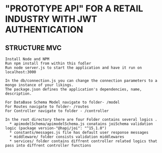   # "PROTOTYPE API" FOR A RETAIL INDUSTRY WITH JWT AUTHENTICATION
  ## STRUCTURE MVC




    Install Node and NPM
    Run npm install from within this fodler
    Run node server.js to start the application and have it run on localhost:3000

    In the db/connection.js you can change the connection parameters to a mongo instance of your likings.
    The package.json defines the application's dependencies, name, description.
    
    For DataBase Schema Model navigate to folder- /model
    For Routes navigate to folder- /routes
    For Controller navigate to folder - /controller
    
    In the root directory there are four Folder contains several logics . 
      * apimodelSchema/apimodelSchema.js conatains joiSchema validation logic (package version-"@hapi/joi": "^15.1.0")
      * constants/messages.js file has default user response messages
      * middleware/ folder consists validation middlewares
      * services/ folder contains diffrent controller related logics that pass into diffrent controller functions 
    
    
    
